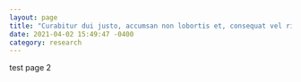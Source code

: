 ```yaml
---
layout: page
title: "Curabitur dui justo, accumsan non lobortis et, consequat vel risus."
date: 2021-04-02 15:49:47 -0400
category: research
---
```


test page 2
